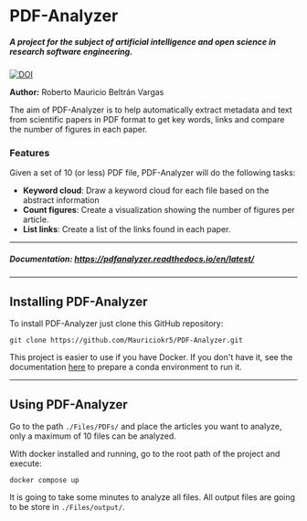 # PDF-Analyzer
##### A project for the subject of artificial intelligence and open science in research software engineering.

[![DOI](https://zenodo.org/badge/597722448.svg)](https://zenodo.org/badge/latestdoi/597722448)

**Author:** Roberto Mauricio Beltrán Vargas

The aim of PDF-Analyzer is to help automatically extract metadata and text from scientific papers in PDF format to get key words, links and compare the number of figures in each paper. 


### Features
Given a set of 10 (or less) PDF file, PDF-Analyzer will do the following tasks:

- **Keyword cloud**: Draw a keyword cloud for each file based on the abstract information
- **Count figures**: Create a visualization showing the number of figures per article.
- **List links**: Create a list of the links found in each paper.
***
##### Documentation: https://pdfanalyzer.readthedocs.io/en/latest/
***
## Installing PDF-Analyzer
To install PDF-Analyzer just clone this GitHub repository:
```
git clone https://github.com/Mauriciokr5/PDF-Analyzer.git
```
This project is easier to use if you have Docker. If you don't have it, see the documentation [here](https://pdfanalyzer.readthedocs.io/en/latest/) to prepare a conda environment to run it.

***
## Using PDF-Analyzer
Go to the path ```./Files/PDFs/``` and place the articles you want to analyze, only a maximum of 10 files can be analyzed.

With docker installed and running, go to the root path of the project and execute:
```
docker compose up
```
It is going to take some minutes to analyze all files. 
All output files are going to be store in ```./Files/output/```.

